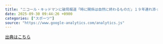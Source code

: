 ```yaml
---
title: "ニコール・キッドマンに破局報道「時に関係は自然に終わるものだ」１９年連れ添った夫と夏から別居（日刊スポーツ） - Yahoo!ニュース"
date: 2025-09-30 09:44:26 +0900
categories: ["スポーツ"]
source: "https://www.google-analytics.com/analytics.js"
---
```


[出典はこちら](https://www.google-analytics.com/analytics.js)
